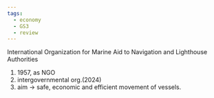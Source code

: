 ```yaml
---
tags:
  - economy
  - GS3
  - review
---
```

International Organization for Marine Aid to Navigation and Lighthouse Authorities
1. 1957, as NGO
2. intergovernmental org.(2024)
3. aim -> safe, economic and efficient movement of vessels.